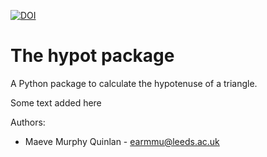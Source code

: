 [![DOI](https://zenodo.org/badge/833575189.svg)](https://zenodo.org/doi/10.5281/zenodo.12820788)

# The hypot package

A Python package to calculate the hypotenuse of a triangle.

Some text added here

Authors:
- Maeve Murphy Quinlan - earmmu@leeds.ac.uk
